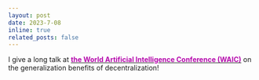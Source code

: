 ```yaml
---
layout: post
date: 2023-7-08
inline: true
related_posts: false
---
```


I give a long talk at [<span style="font-weight: bold; color: #B509AC;">the World Artificial Intelligence Conference (WAIC)</span>](https://www.worldaic.com.cn/profile) on the generalization benefits of decentralization!
